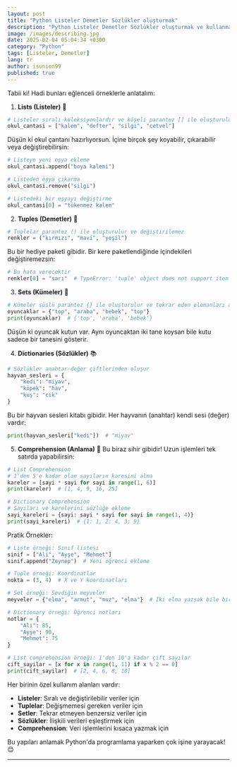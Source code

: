 ```yaml
---
layout: post
title: "Python Listeler Demetler Sözlükler oluşturmak"
description: "Python Listeler Demetler Sözlükler oluşturmak ve kullanmak için temel adımları açıklayayım"
image: /images/describing.jpg
date: 2025-02-04 05:04:34 +0300
category: "Python"
tags: [Listeler, Demetler]
lang: tr
author: isunion99
published: true
---
```


Tabii ki! Hadi bunları eğlenceli örneklerle anlatalım:

1. **Lists (Listeler)** 📝
```python
# Listeler sıralı koleksiyonlardır ve köşeli parantez [] ile oluşturulur
okul_cantasi = ["kalem", "defter", "silgi", "cetvel"]
```
Düşün ki okul çantanı hazırlıyorsun. İçine birçok şey koyabilir, çıkarabilir veya değiştirebilirsin:
```python
# Listeye yeni eşya ekleme
okul_cantasi.append("boya kalemi")

# Listeden eşya çıkarma
okul_cantasi.remove("silgi")

# Listedeki bir eşyayı değiştirme
okul_cantasi[0] = "tükenmez kalem"
```

2. **Tuples (Demetler)** 🎁
```python
# Tuplelar parantez () ile oluşturulur ve değiştirilemez
renkler = ("kırmızı", "mavi", "yeşil")
```
Bu bir hediye paketi gibidir. Bir kere paketlendiğinde içindekileri değiştiremezsin:
```python
# Bu hata verecektir
renkler[0] = "sarı"  # TypeError: 'tuple' object does not support item assignment
```

3. **Sets (Kümeler)** 🎯
```python
# Kümeler süslü parantez {} ile oluşturulur ve tekrar eden elemanları almaz
oyuncaklar = {"top", "araba", "bebek", "top"}
print(oyuncaklar)  # {'top', 'araba', 'bebek'}
```
Düşün ki oyuncak kutun var. Aynı oyuncaktan iki tane koysan bile kutu sadece bir tanesini gösterir.

4. **Dictionaries (Sözlükler)** 📚
```python
# Sözlükler anahtar-değer çiftlerinden oluşur
hayvan_sesleri = {
    "kedi": "miyav",
    "köpek": "hav",
    "kuş": "cik"
}
```
Bu bir hayvan sesleri kitabı gibidir. Her hayvanın (anahtar) kendi sesi (değer) vardır:
```python
print(hayvan_sesleri["kedi"])  # "miyav"
```

5. **Comprehension (Anlama)** 🎨
Bu biraz sihir gibidir! Uzun işlemleri tek satırda yapabilirsin:

```python
# List Comprehension
# 1'den 5'e kadar olan sayıların karesini alma
kareler = [sayi * sayi for sayi in range(1, 6)]
print(kareler)  # [1, 4, 9, 16, 25]

# Dictionary Comprehension
# Sayıları ve karelerini sözlüğe ekleme
sayi_kareleri = {sayi: sayi * sayi for sayi in range(1, 4)}
print(sayi_kareleri)  # {1: 1, 2: 4, 3: 9}
```

Pratik Örnekler:
```python
# Liste örneği: Sınıf listesi
sinif = ["Ali", "Ayşe", "Mehmet"]
sinif.append("Zeynep")  # Yeni öğrenci ekleme

# Tuple örneği: Koordinatlar
nokta = (3, 4)  # X ve Y koordinatları

# Set örneği: Sevdiğin meyveler
meyveler = {"elma", "armut", "muz", "elma"}  # İki elma yazsak bile bir tane gösterir

# Dictionary örneği: Öğrenci notları
notlar = {
    "Ali": 85,
    "Ayşe": 90,
    "Mehmet": 75
}

# List comprehension örneği: 1'den 10'a kadar çift sayılar
cift_sayilar = [x for x in range(1, 11) if x % 2 == 0]
print(cift_sayilar)  # [2, 4, 6, 8, 10]
```

Her birinin özel kullanım alanları vardır:
- **Listeler**: Sıralı ve değiştirilebilir veriler için
- **Tuplelar**: Değişmemesi gereken veriler için
- **Setler**: Tekrar etmeyen benzersiz veriler için
- **Sözlükler**: İlişkili verileri eşleştirmek için
- **Comprehension**: Veri işlemlerini kısaca yazmak için

Bu yapıları anlamak Python'da programlama yaparken çok işine yarayacak! 😊

---